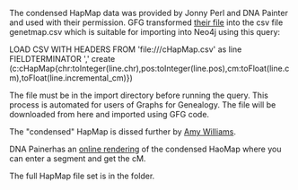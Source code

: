 The condensed HapMap data was provided by Jonny Perl and DNA Painter and used with their permission. GFG transformed <a href="https://github.com/dnapainter/apis?fbclid=IwAR0tTmkifa0uK-gFJeDdjpc0GNmlIbVlgoYu6a3oOUfM-nINORjKQZ1WjvU" target="new">their file</a> into the csv file genetmap.csv which is suitable for importing into Neo4j using this query: 

LOAD CSV WITH HEADERS FROM 'file:///cHapMap.csv' as line FIELDTERMINATOR ',' create (c:cHapMap{chr:toInteger(line.chr),pos:toInteger(line.pos),cm:toFloat(line.cm),toFloat(line.incremental_cm)})

The file must be in the import directory before running the query. This process is automated for users of Graphs for Genealogy. The file will be downloaded from here and imported using GFG code.

The "condensed" HapMap is dissed further by <a href="https://hapi-dna.org/2020/11/minimal-viable-genetic-maps/?fbclid=IwAR3alJcth1Kpcn5WL8Cl_c-49jloJPSbyOb4TQw2PRvwNhjO-gRaTu_zx34" target="new">Amy Williams</a>.

DNA Painerhas an <a href="https://dnapainter.com/tools/cme?fbclid=IwAR26BX1h9pnXFuXE8qWGaUlGeOB0xqTOOB14GvS6Q2vuRzFuOFr5h-u4mgs" target="new">online rendering</a> of the condensed HaoMap where you can enter a segment and get the cM.

The full HapMap file set is in the folder.
